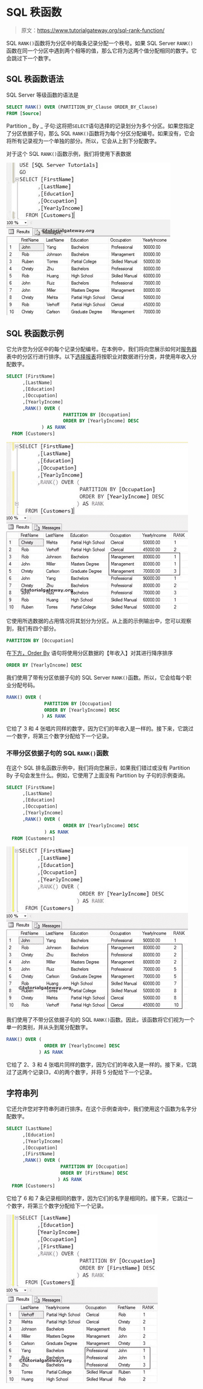 # SQL 秩函数

> 原文：<https://www.tutorialgateway.org/sql-rank-function/>

SQL `RANK()`函数将为分区中的每条记录分配一个秩号。如果 SQL Server `RANK()`函数在同一个分区中遇到两个相等的值，那么它将为这两个值分配相同的数字。它会跳过下一个数字。

## SQL 秩函数语法

SQL Server 等级函数的语法是

```sql
SELECT RANK() OVER (PARTITION_BY_Clause ORDER_BY_Clause)
FROM [Source]
```

Partition _ By _ 子句:这将把`SELECT`语句选择的记录划分为多个分区。如果您指定了分区依据子句，那么 SQL `RANK()`函数将为每个分区分配编号。如果没有，它会将所有记录视为一个单独的部分。所以，它会从上到下分配数字。

对于这个 SQL `RANK()`函数示例，我们将使用下表数据

![SQL RANK FUNCTION](img/efa1e892568b799b029cea5cac1d4926.png)

## SQL 秩函数示例

它允许您为分区中的每个记录分配编号。在本例中，我们将向您展示如何对[服务器](https://www.tutorialgateway.org/sql/)表中的分区行进行排序。以下[选择报表](https://www.tutorialgateway.org/sql-select-statement/)将按职业对数据进行分类，并使用年收入分配数字。

```sql
SELECT [FirstName]
      ,[LastName]
      ,[Education]
      ,[Occupation]
      ,[YearlyIncome]
      ,RANK() OVER (
                     PARTITION BY [Occupation] 
                     ORDER BY [YearlyIncome] DESC
             ) AS RANK
  FROM [Customers]
```

![SQL RANK FUNCTION 1](img/0ef925bc0821aab842b5313ec8945985.png)

它使用所选数据的占用情况将其划分为分区。从上面的示例输出中，您可以观察到，我们有四个部分。

```sql
PARTITION BY [Occupation]
```

在[下方，Order By](https://www.tutorialgateway.org/sql-order-by-clause/) 语句将使用分区数据的【年收入】对其进行降序排序

```sql
ORDER BY [YearlyIncome] DESC
```

我们使用了带有分区依据子句的 SQL Server `RANK()`函数。所以，它会给每个职业分配号码。

```sql
RANK() OVER (
              PARTITION BY [Occupation] 
              ORDER BY [YearlyIncome] DESC
             ) AS RANK
```

它给了 3 和 4 张唱片同样的数字，因为它们的年收入是一样的。接下来，它跳过一个数字，将第三个数字分配给下一个记录。

### 不带分区依据子句的 SQL `RANK()`函数

在这个 SQL 排名函数示例中，我们将向您展示，如果我们错过或没有 Partition By 子句会发生什么。例如，它使用了上面没有 Partition by 子句的示例查询。

```sql
SELECT [FirstName]
      ,[LastName]
      ,[Education]
      ,[Occupation]
      ,[YearlyIncome]
      ,RANK() OVER (
                     ORDER BY [YearlyIncome] DESC
              ) AS RANK
  FROM [Customers]
```

![SQL RANK FUNCTION 2](img/6b125bd68b0393e2c9059fdaf790029b.png)

我们使用了不带分区依据子句的 SQL `RANK()`函数。因此，该函数将它们视为一个单一的类别，并从头到尾分配数字。

```sql
RANK() OVER (
              ORDER BY [YearlyIncome] DESC
            ) AS RANK
```

它给了 2、3 和 4 张唱片同样的数字，因为它们的年收入是一样的。接下来，它跳过了这两个记录(3，4)的两个数字，并将 5 分配给下一个记录。

## 字符串列

它还允许您对字符串列进行排序。在这个示例查询中，我们使用这个函数为名字分配数字。

```sql
SELECT [LastName]
      ,[Education]
      ,[YearlyIncome]
      ,[Occupation]
      ,[FirstName]
      ,RANK() OVER (
                    PARTITION BY [Occupation] 
                    ORDER BY [FirstName] DESC
                   ) AS RANK
  FROM [Customers]
```

它给了 6 和 7 条记录相同的数字，因为它们的名字是相同的。接下来，它跳过一个数字，将第三个数字分配给下一个记录。

![SQL RANK FUNCTION 3](img/43e5a436383f89926873cdd5ee3f7363.png)